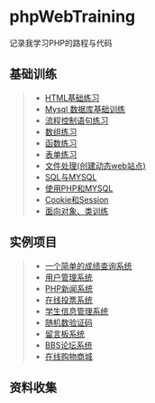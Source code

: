 # phpWebTraining
记录我学习PHP的路程与代码

## 基础训练
>* [HTML基础练习](https://github.com/XINCGer/phpWebTraining/tree/master/HtmlBasicTraining)
>* [Mysql 数据库基础训练](https://github.com/XINCGer/phpWebTraining/blob/master/MysqlBasicTraining.php)
>* [流程控制语句练习](https://github.com/XINCGer/phpWebTraining/tree/master/ProcessControlTraining)
>* [数组练习](https://github.com/XINCGer/phpWebTraining/tree/master/ArrayTraining)
>* [函数练习](https://github.com/XINCGer/phpWebTraining/tree/master/FunctionTraining)
>* [表单练习](https://github.com/XINCGer/phpWebTraining/tree/master/FormTraining)
>* [文件处理(创建动态web站点)](https://github.com/XINCGer/phpWebTraining/tree/master/FileProcessing)
>* [SQL与MYSQL](https://github.com/XINCGer/phpWebTraining/tree/master/SQL%26MYSQL)
>* [使用PHP和MYSQL](https://github.com/XINCGer/phpWebTraining/tree/master/PHP%26MYSQL)
>* [Cookie和Session](https://github.com/XINCGer/phpWebTraining/tree/master/CookieAndSession)
>* [面向对象、类训练](https://github.com/XINCGer/phpWebTraining/tree/master/ClassTraining)

## 实例项目
>* [一个简单的成绩查询系统](https://github.com/XINCGer/phpWebTraining/tree/master/SimpleGradeQuery) 
>* [用户管理系统](https://github.com/XINCGer/phpWebTraining/tree/master/UserManageSystem)
>* [PHP新闻系统](https://github.com/XINCGer/phpWebTraining/tree/master/NewsManageSystem)
>* [在线投票系统](https://github.com/XINCGer/phpWebTraining/tree/master/VoteOnline)  
>* [学生信息管理系统](https://github.com/XINCGer/phpWebTraining/tree/master/StudentManagement)
>* [随机数验证码](https://github.com/XINCGer/phpWebTraining/tree/master/RandImageGenerater)
>* [留言板系统](https://github.com/XINCGer/phpWebTraining/tree/master/MessageBoardSystem)
>* [BBS论坛系统](https://github.com/XINCGer/phpWebTraining/tree/master/bbs)
>* [在线购物商城](https://github.com/XINCGer/phpWebTraining/tree/master/OnlineShoppingMall)  

## 资料收集  

